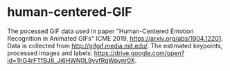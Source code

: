 # human-centered-GIF
The pocessed GIF data used in paper "Human-Centered Emotion Recognition in Animated GIFs" ICME 2019, https://arxiv.org/abs/1904.12201.
Data is collected from http://gifgif.media.mit.edu/.
The estimated keypoints, processed images and labels: https://drive.google.com/open?id=1hG4rFTfBJ8_Ji6HWN0L9yvfRgWpynr0X.
